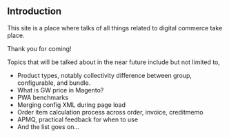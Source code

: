 ## Introduction

This site is a place where talks of all things related to digital commerce take place.

Thank you for coming!

Topics that will be talked about in the near future include but not limited to,
- Product types, notably collectivity difference between group, configurable, and bundle.
- What is GW price in Magento?
- PWA benchmarks
- Merging config XML during page load
- Order item calculation process across order, invoice, creditmemo
- APMQ, practical feedback for when to use
- And the list goes on…
